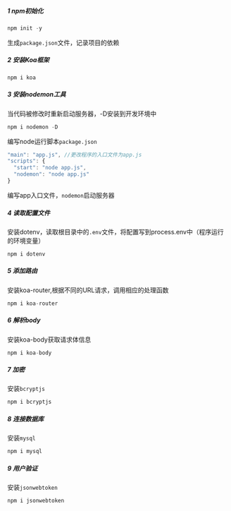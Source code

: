 

##### 1 npm初始化

```js
npm init -y
```

生成`package.json`文件，记录项目的依赖

##### 2 安装Koa框架

```js
npm i koa
```

##### 3 安装nodemon工具

当代码被修改时重新启动服务器，-D安装到开发环境中

``` js
npm i nodemon -D
```

编写node运行脚本`package.json`

```js
"main": "app.js", //更改程序的入口文件为app.js
"scripts": {
  "start": "node app.js",
  "nodemon": "node app.js"
}
```

编写app入口文件，`nodemon`启动服务器

##### 4 读取配置文件

安装dotenv，读取根目录中的`.env`文件，将配置写到process.env中（程序运行的环境变量）

```js
npm i dotenv
```

##### 5 添加路由

安装koa-router,根据不同的URL请求，调用相应的处理函数

```js
npm i koa-router
```

##### 6 解析body

安装koa-body获取请求体信息

```js
npm i koa-body
```

##### 7 加密

安装`bcryptjs`

```js
npm i bcryptjs
```

##### 8 连接数据库

安装`mysql`

```js
npm i mysql
```

##### 9 用户验证

安装`jsonwebtoken`

```js
npm i jsonwebtoken
```

